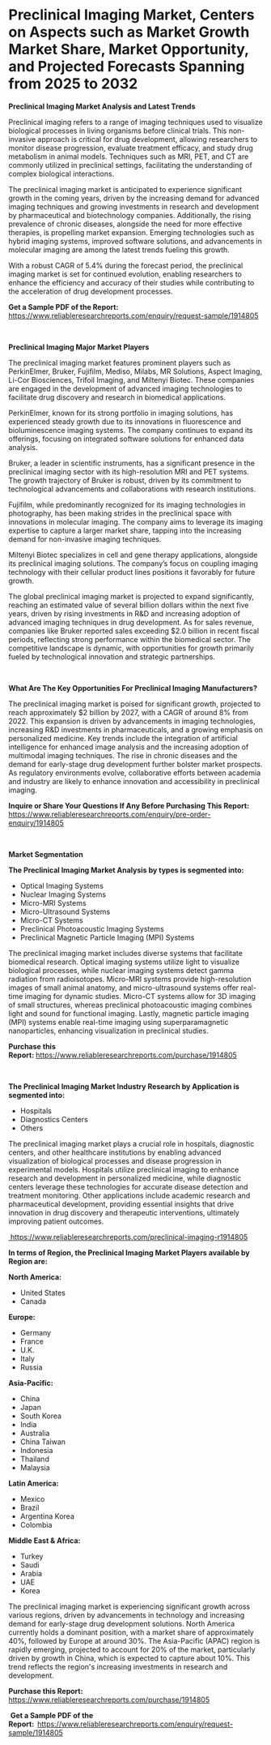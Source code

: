 <p><h1>Preclinical Imaging Market, Centers on Aspects such as Market Growth Market Share, Market Opportunity, and Projected Forecasts Spanning from 2025 to 2032</h1></p><p><strong>Preclinical Imaging Market Analysis and Latest Trends</strong></p>
<p><p>Preclinical imaging refers to a range of imaging techniques used to visualize biological processes in living organisms before clinical trials. This non-invasive approach is critical for drug development, allowing researchers to monitor disease progression, evaluate treatment efficacy, and study drug metabolism in animal models. Techniques such as MRI, PET, and CT are commonly utilized in preclinical settings, facilitating the understanding of complex biological interactions.</p><p>The preclinical imaging market is anticipated to experience significant growth in the coming years, driven by the increasing demand for advanced imaging techniques and growing investments in research and development by pharmaceutical and biotechnology companies. Additionally, the rising prevalence of chronic diseases, alongside the need for more effective therapies, is propelling market expansion. Emerging technologies such as hybrid imaging systems, improved software solutions, and advancements in molecular imaging are among the latest trends fueling this growth.</p><p>With a robust CAGR of 5.4% during the forecast period, the preclinical imaging market is set for continued evolution, enabling researchers to enhance the efficiency and accuracy of their studies while contributing to the acceleration of drug development processes.</p></p>
<p><strong>Get a Sample PDF of the Report:&nbsp;</strong> <a href="https://www.reliableresearchreports.com/enquiry/request-sample/1914805?utm_campaign=2245&utm_medium=2&utm_source=Github&utm_content=ia&utm_term=13042025&utm_id=preclinical-imaging">https://www.reliableresearchreports.com/enquiry/request-sample/1914805</a></p>
<p>&nbsp;</p>
<p><strong>Preclinical Imaging Major Market Players</strong></p>
<p><p>The preclinical imaging market features prominent players such as PerkinElmer, Bruker, Fujifilm, Mediso, Milabs, MR Solutions, Aspect Imaging, Li-Cor Biosciences, Trifoil Imaging, and Miltenyi Biotec. These companies are engaged in the development of advanced imaging technologies to facilitate drug discovery and research in biomedical applications.</p><p>PerkinElmer, known for its strong portfolio in imaging solutions, has experienced steady growth due to its innovations in fluorescence and bioluminescence imaging systems. The company continues to expand its offerings, focusing on integrated software solutions for enhanced data analysis.</p><p>Bruker, a leader in scientific instruments, has a significant presence in the preclinical imaging sector with its high-resolution MRI and PET systems. The growth trajectory of Bruker is robust, driven by its commitment to technological advancements and collaborations with research institutions.</p><p>Fujifilm, while predominantly recognized for its imaging technologies in photography, has been making strides in the preclinical space with innovations in molecular imaging. The company aims to leverage its imaging expertise to capture a larger market share, tapping into the increasing demand for non-invasive imaging techniques.</p><p>Miltenyi Biotec specializes in cell and gene therapy applications, alongside its preclinical imaging solutions. The company’s focus on coupling imaging technology with their cellular product lines positions it favorably for future growth.</p><p>The global preclinical imaging market is projected to expand significantly, reaching an estimated value of several billion dollars within the next five years, driven by rising investments in R&D and increasing adoption of advanced imaging techniques in drug development. As for sales revenue, companies like Bruker reported sales exceeding $2.0 billion in recent fiscal periods, reflecting strong performance within the biomedical sector. The competitive landscape is dynamic, with opportunities for growth primarily fueled by technological innovation and strategic partnerships.</p></p>
<p>&nbsp;</p>
<p><strong>What Are The Key Opportunities For Preclinical Imaging Manufacturers?</strong></p>
<p><p>The preclinical imaging market is poised for significant growth, projected to reach approximately $2 billion by 2027, with a CAGR of around 8% from 2022. This expansion is driven by advancements in imaging technologies, increasing R&D investments in pharmaceuticals, and a growing emphasis on personalized medicine. Key trends include the integration of artificial intelligence for enhanced image analysis and the increasing adoption of multimodal imaging techniques. The rise in chronic diseases and the demand for early-stage drug development further bolster market prospects. As regulatory environments evolve, collaborative efforts between academia and industry are likely to enhance innovation and accessibility in preclinical imaging.</p></p>
<p><strong>Inquire or Share Your Questions If Any Before Purchasing This Report:</strong> <a href="https://www.reliableresearchreports.com/enquiry/pre-order-enquiry/1914805?utm_campaign=2245&utm_medium=2&utm_source=Github&utm_content=ia&utm_term=13042025&utm_id=preclinical-imaging">https://www.reliableresearchreports.com/enquiry/pre-order-enquiry/1914805</a></p>
<p>&nbsp;</p>
<p><strong>Market Segmentation</strong></p>
<p><strong>The Preclinical Imaging Market Analysis by types is segmented into:</strong></p>
<p><ul><li>Optical Imaging Systems</li><li>Nuclear Imaging Systems</li><li>Micro-MRI Systems</li><li>Micro-Ultrasound Systems</li><li>Micro-CT Systems</li><li>Preclinical Photoacoustic Imaging Systems</li><li>Preclinical Magnetic Particle Imaging (MPI) Systems</li></ul></p>
<p><p>The preclinical imaging market includes diverse systems that facilitate biomedical research. Optical imaging systems utilize light to visualize biological processes, while nuclear imaging systems detect gamma radiation from radioisotopes. Micro-MRI systems provide high-resolution images of small animal anatomy, and micro-ultrasound systems offer real-time imaging for dynamic studies. Micro-CT systems allow for 3D imaging of small structures, whereas preclinical photoacoustic imaging combines light and sound for functional imaging. Lastly, magnetic particle imaging (MPI) systems enable real-time imaging using superparamagnetic nanoparticles, enhancing visualization in preclinical studies.</p></p>
<p><strong>Purchase this Report:&nbsp;</strong><a href="https://www.reliableresearchreports.com/purchase/1914805?utm_campaign=2245&utm_medium=2&utm_source=Github&utm_content=ia&utm_term=13042025&utm_id=preclinical-imaging">https://www.reliableresearchreports.com/purchase/1914805</a></p>
<p>&nbsp;</p>
<p><strong>The Preclinical Imaging Market Industry Research by Application is segmented into:</strong></p>
<p><ul><li>Hospitals</li><li>Diagnostics Centers</li><li>Others</li></ul></p>
<p><p>The preclinical imaging market plays a crucial role in hospitals, diagnostic centers, and other healthcare institutions by enabling advanced visualization of biological processes and disease progression in experimental models. Hospitals utilize preclinical imaging to enhance research and development in personalized medicine, while diagnostic centers leverage these technologies for accurate disease detection and treatment monitoring. Other applications include academic research and pharmaceutical development, providing essential insights that drive innovation in drug discovery and therapeutic interventions, ultimately improving patient outcomes.</p></p>
<p><a href="https://www.reliableresearchreports.com/preclinical-imaging-r1914805?utm_campaign=2245&utm_medium=2&utm_source=Github&utm_content=ia&utm_term=13042025&utm_id=preclinical-imaging">&nbsp;https://www.reliableresearchreports.com/preclinical-imaging-r1914805</a></p>
<p><strong>In terms of Region, the Preclinical Imaging Market Players available by Region are:</strong></p>
<p>
    <p> <strong> North America: </strong>
        <ul>
            <li>United States</li>
            <li>Canada</li>
        </ul>
        </p> 
    <p> <strong> Europe: </strong>
        <ul>
            <li>Germany</li>
            <li>France</li>
            <li>U.K.</li>
            <li>Italy</li>
            <li>Russia</li>
        </ul>
        </p> 
    <p> <strong> Asia-Pacific: </strong>
        <ul>
            <li>China</li>
            <li>Japan</li>
            <li>South Korea</li>
            <li>India</li>
            <li>Australia</li>
            <li>China Taiwan</li>
            <li>Indonesia</li>
            <li>Thailand</li>
            <li>Malaysia</li>
        </ul>
        </p> 
    <p> <strong> Latin America: </strong>
        <ul>
            <li>Mexico</li>
            <li>Brazil</li>
            <li>Argentina Korea</li>
            <li>Colombia</li>
        </ul>
        </p> 
    <p> <strong> Middle East & Africa: </strong>
        <ul>
            <li>Turkey</li>
            <li>Saudi</li>
            <li>Arabia</li>
            <li>UAE</li>
            <li>Korea</li>
        </ul>
    </p>
    </p>
<p><p>The preclinical imaging market is experiencing significant growth across various regions, driven by advancements in technology and increasing demand for early-stage drug development solutions. North America currently holds a dominant position, with a market share of approximately 40%, followed by Europe at around 30%. The Asia-Pacific (APAC) region is rapidly emerging, projected to account for 20% of the market, particularly driven by growth in China, which is expected to capture about 10%. This trend reflects the region's increasing investments in research and development.</p></p>
<p><strong>Purchase this Report: </strong><a href="https://www.reliableresearchreports.com/purchase/1914805?utm_campaign=2245&utm_medium=2&utm_source=Github&utm_content=ia&utm_term=13042025&utm_id=preclinical-imaging">https://www.reliableresearchreports.com/purchase/1914805</a></p>
<p>&nbsp;<strong>Get a Sample PDF of the Report:&nbsp;&nbsp;</strong><a href="https://www.reliableresearchreports.com/enquiry/request-sample/1914805?utm_campaign=2245&utm_medium=2&utm_source=Github&utm_content=ia&utm_term=13042025&utm_id=preclinical-imaging">https://www.reliableresearchreports.com/enquiry/request-sample/1914805</a></p>
<p><strong></strong></p>
<p><p></p><p></p><p></p></p>